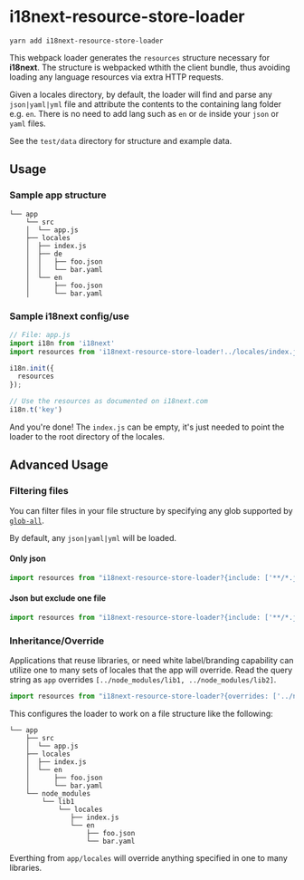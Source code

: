 # i18next-resource-store-loader

`yarn add i18next-resource-store-loader`

This webpack loader generates the `resources` structure necessary for **i18next**.  The structure is webpacked wthith the
 client bundle, thus avoiding loading any language resources via extra HTTP requests. 
 
Given a locales directory, by default, the loader will find and parse any `json|yaml|yml` file and attribute the 
contents to the containing lang folder e.g. `en`.  There is no need to add lang such as `en` or `de` inside your 
`json` or `yaml` files.
 
See the `test/data` directory for structure and example data.

## Usage

### Sample app structure

```
└── app
    └── src
    │  └── app.js
    ├── locales
    │  ├── index.js
    │  ├── de
    │  │   ├── foo.json
    │  │   └── bar.yaml
    │  └── en
    │      ├── foo.json
    │      └── bar.yaml
```

### Sample i18next config/use

```javascript
// File: app.js
import i18n from 'i18next'
import resources from 'i18next-resource-store-loader!../locales/index.js'

i18n.init({
  resources
});

// Use the resources as documented on i18next.com
i18n.t('key')
```

And you're done! The `index.js` can be empty, it's just needed to point the loader to the root directory of the locales.

## Advanced Usage


### Filtering files
You can filter files in your file structure by specifying any glob supported by [`glob-all`](https://github.com/jpillora/node-glob-all).

By default, any `json|yaml|yml` will be loaded.

#### Only json
```javascript
import resources from "i18next-resource-store-loader?{include: ['**/*.json']}!../locales/index.js"
```

#### Json but exclude one file
```javascript
import resources from "i18next-resource-store-loader?{include: ['**/*.json', '!**/excludeThis.json']}!../locales/index.js"
```

### Inheritance/Override
Applications that reuse libraries, or need white label/branding capability can utilize one to many sets of locales that 
the app will override.  Read the query string as `app` overrides `[../node_modules/lib1, ../node_modules/lib2]`.  

```javascript
import resources from "i18next-resource-store-loader?{overrides: ['../node_modules/lib1/locales']}!../locales/index.js"
```
This configures the loader to work on a file structure like the following:

```
└── app
    ├── src
    │  └── app.js
    ├── locales
    │  ├── index.js
    │  └── en
    │      ├── foo.json
    │      └── bar.yaml
    └── node_modules
        └── lib1
            └── locales
               ├── index.js
               └── en
                   ├── foo.json
                   └── bar.yaml
```

Everthing from `app/locales` will override anything specified in one to many libraries.
